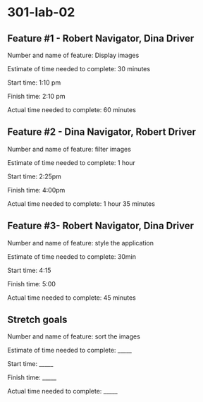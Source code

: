 # 301-lab-02

## Feature #1 - Robert Navigator, Dina Driver
Number and name of feature: Display images

Estimate of time needed to complete: 30 minutes

Start time: 1:10 pm

Finish time: 2:10 pm

Actual time needed to complete: 60 minutes

## Feature #2 - Dina Navigator, Robert Driver
Number and name of feature: filter images

Estimate of time needed to complete: 1 hour

Start time: 2:25pm

Finish time: 4:00pm

Actual time needed to complete: 1 hour 35 minutes

## Feature #3- Robert Navigator, Dina Driver
Number and name of feature: style the application

Estimate of time needed to complete: 30min

Start time: 4:15

Finish time: 5:00

Actual time needed to complete: 45 minutes

## Stretch goals
Number and name of feature: sort the images

Estimate of time needed to complete: _____

Start time: _____

Finish time: _____

Actual time needed to complete: _____